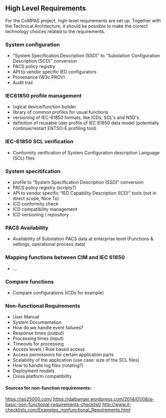 ## High Level Requirements

For the CoMPAS project, high-level requirements are set up.
Together with the Technical Architecture, it should be possible to make the correct technology choices related to the requirements.

### System configuration
 - “System Specification Description (SSD)” to “Substation Configuration Description (SCD)” conversion
 - PACS policy registry 
 - API to vendor specific IED configurators
 - Provenance (W3c PROV)
 - Audit trail

### IEC61850 profile management
 - logical device/function builder
 - library of common profiles for usual functions
 - versioning of IEC-61850 formats, like ICDs, SCL's and NSD's.
 - definition of reusable user profile of IEC 61850 data model (potentially continue/restart ENTSO-E profiling tool)

### IEC-61850 SCL verification
 - Conformity verification of System Configuration description Language (SCL) files

### System specitifcation
 - profile to “System Specification Description (SSD)” conversion
 - PACS policy registry (scripts?)
 - API to vendor specific “IED Capability Description (ICD)” tools (not in direct scope, Nice To)
 - ICD conformity check
 - ICD compatibility management
 - ICD versioning / repository

### PACS Availability
 - Availability of Substation PACS data at enterprise level (Functions & settings, operational process data)

### Mapping functions between CIM and IEC 61850
 - ...

### Compare functions
 - Compare configurations (ICDs for example)

### Non-functional Requirements

 - User Manual
 - System Documentation
 - How do we handle event failures?
 - Response times (output)
 - Processing times (input)
 - Timeouts for processing
 - Access levels / Role based access
 - Access permissions for certain application parts
 - Scalability of the application (use case: size of the SCL files)
 - How to handle log files (rotating?)
 - Deployment models
 - Cross platform compatibility

#### Sources for non-function requirements:
https://iso25000.com/
https://dalbanger.wordpress.com/2014/01/08/a-basic-non-functional-requirements-checklist/
http://www.it-checklists.com/Examples_nonfunctional_Requirements.html